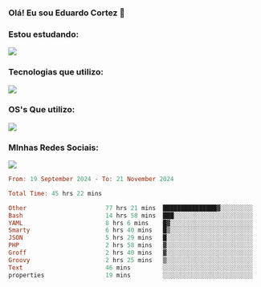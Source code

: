 ### Olá! Eu sou Eduardo Cortez 🤙


### Estou estudando: 

<p align="left">
  <a href="https://skillicons.dev">
    <img src="https://skillicons.dev/icons?i=kubernetes,terraform,redhat" />
  </a>
</p>

### Tecnologias que utilizo: 

<p align="left">
  <a href="https://skillicons.dev">
    <img src="https://skillicons.dev/icons?i=docker,mysql,postgres,git,aws,bash,jenkins,figma,grafana,nginx,notion,prometheus" />
  </a>
</p>

### OS's Que utilizo:

<p align="left">
  <a href="https://skillicons.dev">
    <img src="https://skillicons.dev/icons?i=linux,debian,ubuntu,apple,windows" />
  </a>
</p>

### MInhas Redes Sociais:

<p align="left">
  <a href="https://skillicons.dev">
    <img src="https://skillicons.dev/icons?i=linkedin,github" />
  </a>
</p>

<!--START_SECTION:waka-->

```haskell
From: 19 September 2024 - To: 21 November 2024

Total Time: 45 hrs 22 mins

Other                      77 hrs 21 mins  ███████████████▓░░░░░░░░░   63.04 %
Bash                       14 hrs 58 mins  ███░░░░░░░░░░░░░░░░░░░░░░   12.21 %
YAML                       8 hrs 6 mins    █▓░░░░░░░░░░░░░░░░░░░░░░░   06.61 %
Smarty                     6 hrs 40 mins   █▒░░░░░░░░░░░░░░░░░░░░░░░   05.44 %
JSON                       5 hrs 29 mins   █░░░░░░░░░░░░░░░░░░░░░░░░   04.47 %
PHP                        2 hrs 58 mins   ▓░░░░░░░░░░░░░░░░░░░░░░░░   02.42 %
Groff                      2 hrs 40 mins   ▓░░░░░░░░░░░░░░░░░░░░░░░░   02.18 %
Groovy                     2 hrs 25 mins   ▒░░░░░░░░░░░░░░░░░░░░░░░░   01.97 %
Text                       46 mins         ░░░░░░░░░░░░░░░░░░░░░░░░░   00.64 %
properties                 19 mins         ░░░░░░░░░░░░░░░░░░░░░░░░░   00.27 %
```

<!--END_SECTION:waka-->
